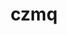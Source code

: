 ---
title: "czmq"
layout: cache
categories: [package, develop-2023-08-27]
meta: {"versions": ["4.1.1"], "compilers": ["gcc@=11.1.0", "gcc@=7.3.1", "gcc@=7.5.0", "oneapi@=2023.2.0"], "oss": ["amzn2", "ubuntu18.04", "ubuntu20.04"], "platforms": ["linux"], "targets": ["aarch64", "neoverse_n1", "ppc64le", "x86_64", "x86_64_v3"], "stacks": ["aws-isc", "aws-isc-aarch64", "e4s", "e4s-oneapi", "e4s-power", "radiuss", "root"], "num_specs": 7, "num_specs_by_stack": {"aws-isc-aarch64": 2, "root": 7, "aws-isc": 1, "radiuss": 1, "e4s-power": 1, "e4s-oneapi": 1, "e4s": 1}}
spec_details: [{"hash": "ya7jbeeckvkrthayhckm4j6jbn34nqug", "compiler": "gcc@=7.3.1", "versions": ["4.1.1"], "os": "amzn2", "platform": "linux", "target": "aarch64", "variants": ["build_system=autotools"], "stacks": ["aws-isc-aarch64", "root"], "size": "-", "tarball": "https://binaries.spack.io/releases/develop-2023-08-27/build_cache/linux-amzn2-aarch64/gcc-7.3.1/czmq-4.1.1/linux-amzn2-aarch64-gcc-7.3.1-czmq-4.1.1-ya7jbeeckvkrthayhckm4j6jbn34nqug.spack"}, {"hash": "cqc5oqkvibkxvsua5qqblgpxpj42ul45", "compiler": "gcc@=7.3.1", "versions": ["4.1.1"], "os": "amzn2", "platform": "linux", "target": "neoverse_n1", "variants": ["build_system=autotools"], "stacks": ["aws-isc-aarch64", "root"], "size": "-", "tarball": "https://binaries.spack.io/releases/develop-2023-08-27/build_cache/linux-amzn2-neoverse_n1/gcc-7.3.1/czmq-4.1.1/linux-amzn2-neoverse_n1-gcc-7.3.1-czmq-4.1.1-cqc5oqkvibkxvsua5qqblgpxpj42ul45.spack"}, {"hash": "tmazsordlven5262q22kh5tckdm2bf5x", "compiler": "gcc@=7.3.1", "versions": ["4.1.1"], "os": "amzn2", "platform": "linux", "target": "x86_64_v3", "variants": ["build_system=autotools"], "stacks": ["root", "aws-isc"], "size": "-", "tarball": "https://binaries.spack.io/releases/develop-2023-08-27/build_cache/linux-amzn2-x86_64_v3/gcc-7.3.1/czmq-4.1.1/linux-amzn2-x86_64_v3-gcc-7.3.1-czmq-4.1.1-tmazsordlven5262q22kh5tckdm2bf5x.spack"}, {"hash": "mntku7vne7xqr55qkvp4ito62vlcdjhm", "compiler": "gcc@=7.5.0", "versions": ["4.1.1"], "os": "ubuntu18.04", "platform": "linux", "target": "x86_64_v3", "variants": ["build_system=autotools"], "stacks": ["root", "radiuss"], "size": "-", "tarball": "https://binaries.spack.io/releases/develop-2023-08-27/build_cache/linux-ubuntu18.04-x86_64_v3/gcc-7.5.0/czmq-4.1.1/linux-ubuntu18.04-x86_64_v3-gcc-7.5.0-czmq-4.1.1-mntku7vne7xqr55qkvp4ito62vlcdjhm.spack"}, {"hash": "ndtcpcnd2gsrnjy3mdikdn2wu5fhrjnp", "compiler": "gcc@=11.1.0", "versions": ["4.1.1"], "os": "ubuntu20.04", "platform": "linux", "target": "ppc64le", "variants": ["build_system=autotools"], "stacks": ["e4s-power", "root"], "size": "-", "tarball": "https://binaries.spack.io/releases/develop-2023-08-27/build_cache/linux-ubuntu20.04-ppc64le/gcc-11.1.0/czmq-4.1.1/linux-ubuntu20.04-ppc64le-gcc-11.1.0-czmq-4.1.1-ndtcpcnd2gsrnjy3mdikdn2wu5fhrjnp.spack"}, {"hash": "jghpqkybgatimubhkgmkozhhufpj23eg", "compiler": "oneapi@=2023.2.0", "versions": ["4.1.1"], "os": "ubuntu20.04", "platform": "linux", "target": "x86_64", "variants": ["build_system=autotools"], "stacks": ["e4s-oneapi", "root"], "size": "-", "tarball": "https://binaries.spack.io/releases/develop-2023-08-27/build_cache/linux-ubuntu20.04-x86_64/oneapi-2023.2.0/czmq-4.1.1/linux-ubuntu20.04-x86_64-oneapi-2023.2.0-czmq-4.1.1-jghpqkybgatimubhkgmkozhhufpj23eg.spack"}, {"hash": "ies5mhaizm7mt5jjqpe256ijzbe2c53p", "compiler": "gcc@=11.1.0", "versions": ["4.1.1"], "os": "ubuntu20.04", "platform": "linux", "target": "x86_64_v3", "variants": ["build_system=autotools"], "stacks": ["root", "e4s"], "size": "-", "tarball": "https://binaries.spack.io/releases/develop-2023-08-27/build_cache/linux-ubuntu20.04-x86_64_v3/gcc-11.1.0/czmq-4.1.1/linux-ubuntu20.04-x86_64_v3-gcc-11.1.0-czmq-4.1.1-ies5mhaizm7mt5jjqpe256ijzbe2c53p.spack"}]
---